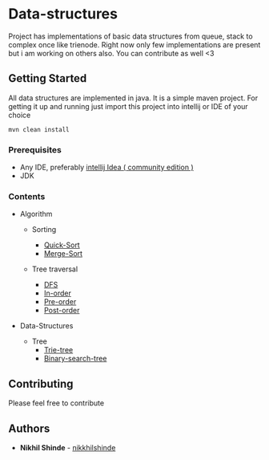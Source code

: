 # Data-structures

Project has implementations of basic data structures from queue, stack
to complex once like trienode.
Right now only few implementations are present but i am working on others also.
You can contribute as well <3

## Getting Started

All data structures are implemented in java.
It is a simple maven project. For getting it up and running
just import this project into intellij or IDE of your choice
```$xslt
mvn clean install
```

### Prerequisites

- Any IDE, preferably [intellij Idea ( community edition )](https://www.jetbrains.com/idea/)
- JDK

### Contents

- Algorithm 
    - Sorting 
        - [Quick-Sort](../master/src/main/java/Algorithm/sorting/QuickSort.java)
        - [Merge-Sort](../master/src/main/java/Algorithm/sorting/MergeSort.java)
    
    - Tree traversal 
        - [DFS](../master/src/main/java/Tree/BinarySearchTree/Main.java)
        - [In-order](../master/src/main/java/Tree/BinarySearchTree/Main.java)
        - [Pre-order](../master/src/main/java/Tree/BinarySearchTree/Main.java)
        - [Post-order](../master/src/main/java/Tree/BinarySearchTree/Main.java)
     
- Data-Structures 
    - Tree
        - [Trie-tree](../master/src/main/java/Tree/Trie/Main.java)
        - [Binary-search-tree](../master/src/main/java/Tree/BinarySearchTree/Main.java)

## Contributing

Please feel free to contribute

## Authors

* **Nikhil Shinde** - [nikkhilshinde](https://github.com/nikkkhilshinde)

